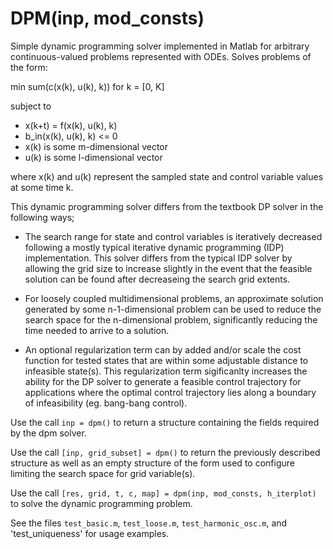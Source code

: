 # DPM(inp, mod_consts)
Simple dynamic programming solver implemented in Matlab for arbitrary continuous-valued problems represented with ODEs. Solves problems of the form:

min sum(c(x(k), u(k), k)) for k = [0, K]

subject to

* x(k+t) = f(x(k), u(k), k)
* b_in(x(k), u(k), k) <= 0
* x(k) is some m-dimensional vector
* u(k) is some l-dimensional vector

where x(k) and u(k) represent the sampled state and control variable
values at some time k.

This dynamic programming solver differs from the textbook DP solver in
the following ways;
	
* The search range for state and control variables is iteratively
 decreased following a mostly typical iterative dynamic programming
 (IDP) implementation. This solver differs from the typical IDP solver
 by allowing the grid size to increase slightly in the event that the
 feasible solution can be found after decreaseing the search grid
 extents.
	
* For loosely coupled multidimensional problems, an approximate
 solution generated by some n-1-dimensional problem can be used to
 reduce the search space for the n-dimensional problem, significantly
 reducing the time needed to arrive to a solution.
	
* An optional regularization term can by added and/or scale the cost
 function for tested states that are within some adjustable distance
 to infeasible state(s). This regularization term sigificanlty increases
 the ability for the DP solver to generate a feasible control
 trajectory for applications where the optimal control trajectory lies
 along a boundary of infeasibility (eg. bang-bang control).

Use the call `inp = dpm()` to return a structure containing the fields
required by the dpm solver.

Use the call `[inp, grid_subset] = dpm()` to return the previously
described structure as well as an empty structure of the form used to
configure limiting the search space for grid variable(s).

Use the call `[res, grid, t, c, map] = dpm(inp, mod_consts, h_iterplot)`
to solve the dynamic programming problem.

See the files `test_basic.m`, `test_loose.m`, `test_harmonic_osc.m`, and 'test_uniqueness' for usage examples.

